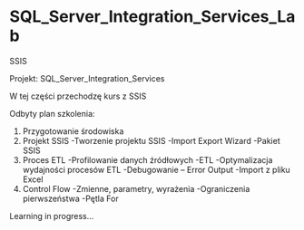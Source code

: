 # SQL_Server_Integration_Services_Lab
SSIS

Projekt: SQL_Server_Integration_Services

W tej części przechodzę kurs z SSIS

Odbyty plan szkolenia:

1) Przygotowanie środowiska
2) Projekt SSIS
   -Tworzenie projektu SSIS
   -Import Export Wizard
   -Pakiet SSIS
3) Proces ETL
   -Profilowanie danych źródłowych
   -ETL
   -Optymalizacja wydajności procesów ETL
   -Debugowanie – Error Output
   -Import z pliku Excel
4) Control Flow
   -Zmienne, parametry, wyrażenia
   -Ograniczenia pierwszeństwa
   -Pętla For

Learning in progress...